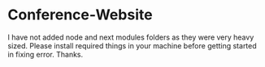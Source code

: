 # Conference-Website

I have not added node and next modules folders as they were very heavy sized.
Please install required things in your machine before getting started in fixing error.
Thanks.
